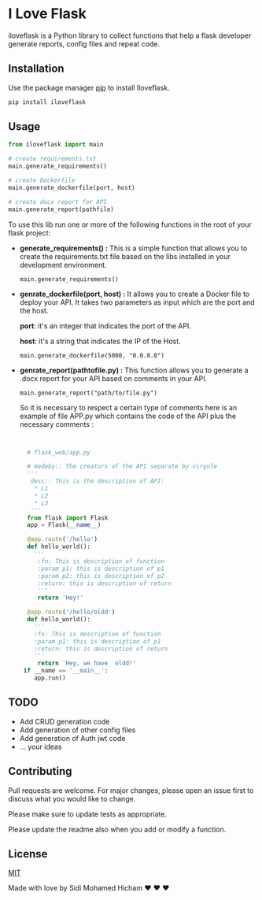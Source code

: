 # I Love Flask

iloveflask is a Python library to collect functions that help a flask developer generate reports, config files and repeat code.

## Installation

Use the package manager [pip](https://pip.pypa.io/en/stable/) to install Iloveflask.

```bash
pip install iloveflask
```

## Usage

```python
from iloveflask import main

# create requirements.txt
main.generate_requirements()

# create Dockerfile
main.generate_dockerfile(port, host)

# create docx report for API
main.generate_report(pathfile)
```

To use this lib run one or more of the following functions in the root of your flask project:
 
- **generate_requirements() :**
This is a simple function that allows you to create the requirements.txt file based on the libs installed in your development environment.

      main.generate_requirements()
- **genrate_dockerfile(port, host) :**
It allows you to create a Docker file to deploy your API. It takes two parameters as input which are the port and the host. 

     **port**: it's an integer that indicates the port of the API.

     **host**: it's a string that indicates the IP of the Host.

      main.generate_dockerfile(5000, "0.0.0.0")

- **genrate_report(pathtofile.py) :**
This function allows you to generate a .docx report for your API based on comments in your API. 

      main.generate_report("path/to/file.py")

   So it is necessary to respect a certain type of comments here is an example of file APP.py which contains the code of the API plus the necessary comments : 
 
   ```python


     # flask_web/app.py

     # madeby:: The creators of the API separate by virgule
     '''
      desc:: This is the description of API:
       * L1 
       * L2
       * L3
      '''
     from flask import Flask
     app = Flask(__name__)

     @app.route('/hello')
     def hello_world():
       '''
        :fn: This is description of function
        :param p1: this is description of p1
        :param p2: this is description of p2
        :return: this is description of return
        '''
        return 'Hey!'

     @app.route('/hello/oldd')
     def hello_world():
       '''
       :fn: This is description of function
       :param p1: this is description of p1
       :return: this is description of return
       '''
        return 'Hey, we have  oldd!'
    if __name == '__main__':
       app.run()

   ```

## TODO 

- Add CRUD generation code
- Add generation of other config files
- Add generation of Auth jwt code
- ... your ideas 
## Contributing
Pull requests are welcome. For major changes, please open an issue first to discuss what you would like to change.

Please make sure to update tests as appropriate.

Please update the readme also when you add or modify a function.

## License
[MIT](https://choosealicense.com/licenses/mit/)

Made with love by Sidi Mohamed Hicham :heart: :heart: :heart: 